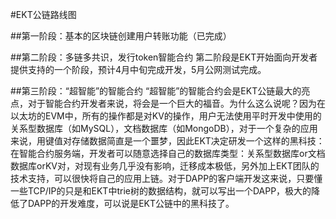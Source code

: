 #EKT公链路线图

##第一阶段：基本的区块链创建用户转账功能（已完成）

##第二阶段：多链多共识，发行token智能合约
第二阶段是EKT开始面向开发者提供支持的一个阶段，预计4月中旬完成开发，5月公网测试完成。

##第三阶段：“超智能”的智能合约
“超智能”的智能合约会是EKT公链最大的亮点，对于智能合约开发者来说，将会是一个巨大的福音。为什么这么说呢？因为在以太坊的EVM中，所有的操作都是对KV的操作，用户无法使用平时开发中使用的关系型数据库（如MySQL），文档数据库（如MongoDB），对于一个复杂的应用来说，用键值对存储数据简直是一个噩梦，因此EKT决定研发一个这样的黑科技：在智能合约服务端，开发者可以随意选择自己的数据库类型：关系型数据库or文档数据库orKV对，对现有业务几乎没有影响，迁移成本极低，另外加上EKT团队的技术支持，可以很快将自己的应用上链。对于DAPP的客户端开发这来说，只要懂一些TCP/IP的只是和EKT中trie树的数据结构，就可以写出一个DAPP，极大的降低了DAPP的开发难度，可以说是EKT公链中的黑科技了。
